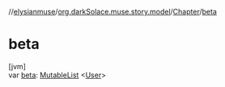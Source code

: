 //[elysianmuse](../../../index.md)/[org.darkSolace.muse.story.model](../index.md)/[Chapter](index.md)/[beta](beta.md)

# beta

[jvm]\
var [beta](beta.md): [MutableList](https://kotlinlang.org/api/latest/jvm/stdlib/kotlin.collections/-mutable-list/index.html)
&lt;[User](../../org.darkSolace.muse.user.model/-user/index.md)&gt;
